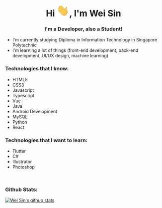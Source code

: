 <h1 align="center">Hi <img src="https://raw.githubusercontent.com/ABSphreak/ABSphreak/master/gifs/Hi.gif" width="40px" />, I'm Wei Sin</h1>
<h3 align="center">I'm a Developer, also a Student!</h3>

- I'm currently studying Diploma in Information Technology in Singapore Polytechnic
- I'm learning a lot of things (front-end development, back-end development, UI/UX design, machine learning)

### Technologies that I know:
- HTML5
- CSS3
- Javascript
- Typescript
- Vue
- Java
- Android Development
- MySQL
- Python
- React

### Technologies that I want to learn:
- Flutter
- C#
- Illustrator
- Photoshop

<br/>

### Github Stats:

[![Wei Sin's github stats](https://github-readme-stats.vercel.app/api?username=weisintai&show_icons=true&theme=onedark&count_private=true)](https://github.com/weisintai)
